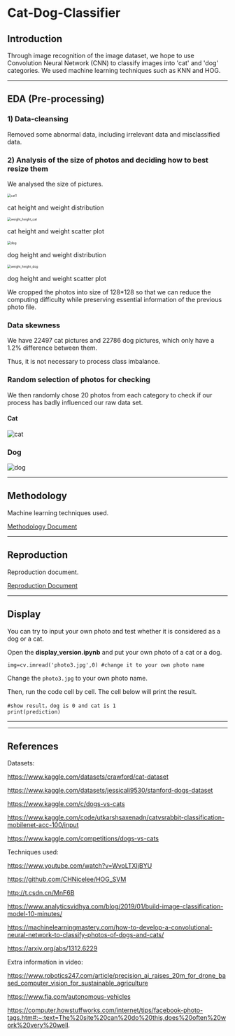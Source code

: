 # Cat-Dog-Classifier

## Introduction

Through image recognition of the image dataset, we hope to use Convolution Neural Network (CNN) to classify images into 'cat' and 'dog' categories. We used machine learning techniques such as KNN and HOG.



---



## EDA (Pre-processing)

### 1) Data-cleansing

Removed some abnormal data, including irrelevant data and misclassified data.

### 2) Analysis of the size of photos and deciding how to best resize them

We analysed the size of pictures.

<img src="/mdpic/size_distribution_cat.png" alt="cat1" style="zoom:50%;" />

cat height and weight distribution

<img src="/mdpic/weight_height_cat.png" alt="weight_height_cat" style="zoom:50%;" />

cat height and weight scatter plot

<img src="/mdpic/size_distribution_dog.png" alt="dog" style="zoom:50%;" />

dog height and weight distribution

<img src="/mdpic/weight_height_dog.png" alt="weight_height_dog" style="zoom:50%;" />

dog height and weight scatter plot

We cropped the photos into size of 128*128 so that we can reduce the computing difficulty while preserving essential information of the previous photo file.

### Data skewness

We have 22497 cat pictures and  22786 dog pictures, which only have a 1.2% difference between them. 

Thus, it is not necessary to process class imbalance.

### Random selection of photos for checking

We then randomly chose 20 photos from each category to check if our process has badly influenced our raw data set.

#### Cat

![cat](/mdpic/catsample.png)

### Dog

![dog](/mdpic/dogsample.png)

---

## Methodology

Machine learning techniques used.

[Methodology Document](/methodology.md)



---

## Reproduction

Reproduction document.

[Reproduction Document](/reproduction.md)



---



## Display

You can try to input your own photo and test whether it is considered as a dog or a cat.

Open the **display_version.ipynb** and put your own photo of a cat or a dog.

```
img=cv.imread('photo3.jpg',0) #change it to your own photo name
```

Change the `photo3.jpg` to your own photo name.

Then, run the code cell by cell. The cell below will print the result.

```
#show result，dog is 0 and cat is 1
print(prediction)
```



---



<img src="/mdpic/egg.jpg" alt="e" style="zoom:10%; float: left;" />



--- 



## References
Datasets:

https://www.kaggle.com/datasets/crawford/cat-dataset

https://www.kaggle.com/datasets/jessicali9530/stanford-dogs-dataset

https://www.kaggle.com/c/dogs-vs-cats

https://www.kaggle.com/code/utkarshsaxenadn/catvsrabbit-classification-mobilenet-acc-100/input

https://www.kaggle.com/competitions/dogs-vs-cats

Techniques used:

https://www.youtube.com/watch?v=WvoLTXIjBYU 

https://github.com/CHNicelee/HOG_SVM

http://t.csdn.cn/MnF6B 

https://www.analyticsvidhya.com/blog/2019/01/build-image-classification-model-10-minutes/

https://machinelearningmastery.com/how-to-develop-a-convolutional-neural-network-to-classify-photos-of-dogs-and-cats/

https://arxiv.org/abs/1312.6229 

Extra information in video:

https://www.robotics247.com/article/precision_ai_raises_20m_for_drone_based_computer_vision_for_sustainable_agriculture

https://www.fia.com/autonomous-vehicles

https://computer.howstuffworks.com/internet/tips/facebook-photo-tags.htm#:~:text=The%20site%20can%20do%20this,does%20often%20work%20very%20well.
